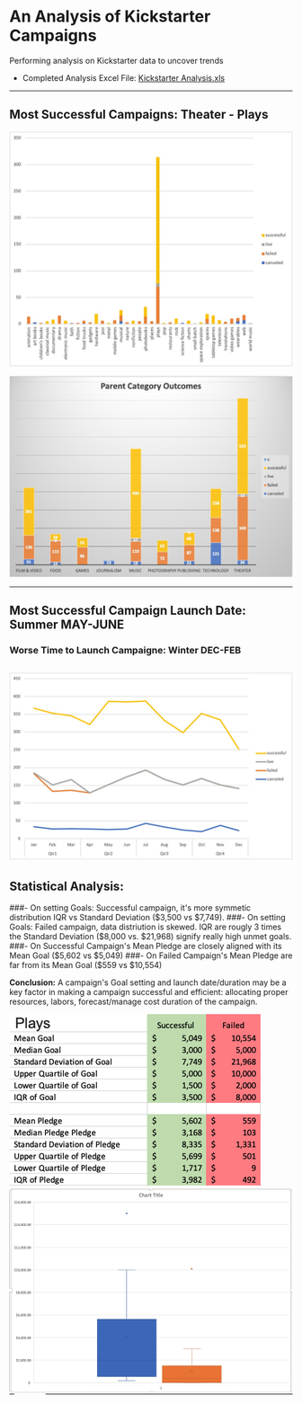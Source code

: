# An Analysis of Kickstarter Campaigns
Performing analysis on Kickstarter data to uncover trends                      
 - Completed Analysis Excel File: [Kickstarter Analysis.xls](https://github.com/aimeeyen/kickstarter-analysis/blob/main/Kickstarter%20Analysis.xls)

----

## Most Successful Campaigns: **Theater - Plays**

![Subcategory Statistics](https://github.com/aimeeyen/kickstarter-analysis/blob/main/Subcategory%20Statistics.jpg)

![Parent Category Outcome](https://github.com/aimeeyen/kickstarter-analysis/blob/main/Parent%20Category%20Outcomes.jpg)

---

## Most Successful Campaign Launch Date: Summer **MAY-JUNE**

### Worse Time to Launch Campaigne: Winter **DEC-FEB**
![Outcome Based on Launch Date](https://github.com/aimeeyen/kickstarter-analysis/blob/main/Outcomes%20Based%20on%20Launch%20Date.jpg)
---

## Statistical Analysis: 
###- On setting Goals: Successful campaign, it's more symmetic distribution IQR vs Standard Deviation ($3,500 vs $7,749).
###- On setting Goals: Failed campaign, data distriution is skewed. IQR are rougly 3 times the Standard Deviation ($8,000 vs. $21,968) signify really high unmet goals.
###- On Successful Campaign's Mean Pledge are closely aligned with its Mean Goal ($5,602 vs $5,049) 
###- On Failed Campaign's Mean Pledge are far from its Mean Goal ($559 vs $10,554)

**Conclusion:** A campaign's Goal setting and launch date/duration may be a key factor in making a campaign successful and efficient: allocating proper resources, labors, forecast/manage cost duration of the campaign. 

![Descriptive Statistics](https://github.com/aimeeyen/kickstarter-analysis/blob/main/Descriptive%20Statistics.png)
![Descriptive Statistics Chart](https://github.com/aimeeyen/kickstarter-analysis/blob/main/Descriptive%20Statistic%20Chart.png)
